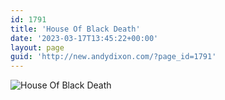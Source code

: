 ```yaml
---
id: 1791
title: 'House Of Black Death'
date: '2023-03-17T13:45:22+00:00'
layout: page
guid: 'http://new.andydixon.com/?page_id=1791'
---
```


![House Of Black Death](https://i0.wp.com/assets.g8x2.ldn.idrivee2-23.com/posters/House%20Of%20Black%20Death%2001.jpg?w=1200&ssl=1 "House Of Black Death")